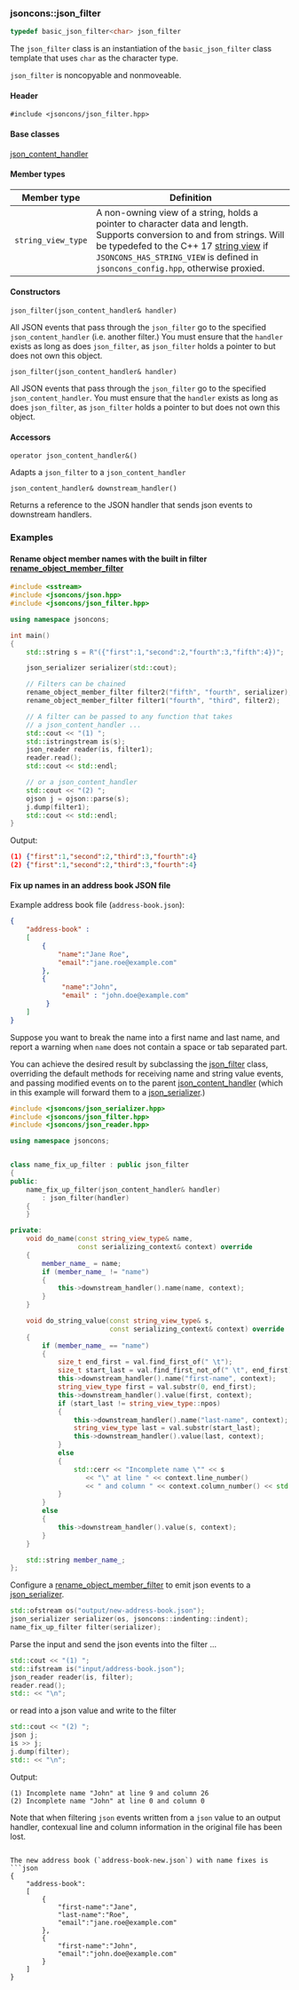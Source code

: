 ### jsoncons::json_filter

```c++
typedef basic_json_filter<char> json_filter
```

The `json_filter` class is an instantiation of the `basic_json_filter` class template that uses `char` as the character type.

`json_filter` is noncopyable and nonmoveable.

#### Header

    #include <jsoncons/json_filter.hpp>

#### Base classes

[json_content_handler](json_content_handler.md)

#### Member types

Member type                         |Definition
------------------------------------|------------------------------
`string_view_type`|A non-owning view of a string, holds a pointer to character data and length. Supports conversion to and from strings. Will be typedefed to the C++ 17 [string view](http://en.cppreference.com/w/cpp/string/basic_string_view) if `JSONCONS_HAS_STRING_VIEW` is defined in `jsoncons_config.hpp`, otherwise proxied.  

#### Constructors

    json_filter(json_content_handler& handler)
All JSON events that pass through the `json_filter` go to the specified `json_content_handler` (i.e. another filter.)
You must ensure that the `handler` exists as long as does `json_filter`, as `json_filter` holds a pointer to but does not own this object.

    json_filter(json_content_handler& handler)
All JSON events that pass through the `json_filter` go to the specified `json_content_handler`.
You must ensure that the `handler` exists as long as does `json_filter`, as `json_filter` holds a pointer to but does not own this object.

#### Accessors

    operator json_content_handler&() 
Adapts a `json_filter` to a `json_content_handler`

    json_content_handler& downstream_handler()
Returns a reference to the JSON handler that sends json events to downstream handlers. 

### Examples

#### Rename object member names with the built in filter [rename_object_member_filter](rename_object_member_filter.md)

```c++
#include <sstream>
#include <jsoncons/json.hpp>
#include <jsoncons/json_filter.hpp>

using namespace jsoncons;

int main()
{
    std::string s = R"({"first":1,"second":2,"fourth":3,"fifth":4})";    

    json_serializer serializer(std::cout);

    // Filters can be chained
    rename_object_member_filter filter2("fifth", "fourth", serializer);
    rename_object_member_filter filter1("fourth", "third", filter2);

    // A filter can be passed to any function that takes
    // a json_content_handler ...
    std::cout << "(1) ";
    std::istringstream is(s);
    json_reader reader(is, filter1);
    reader.read();
    std::cout << std::endl;

    // or a json_content_handler    
    std::cout << "(2) ";
    ojson j = ojson::parse(s);
    j.dump(filter1);
    std::cout << std::endl;
}
```
Output:
```json
(1) {"first":1,"second":2,"third":3,"fourth":4}
(2) {"first":1,"second":2,"third":3,"fourth":4}
```

#### Fix up names in an address book JSON file

Example address book file (`address-book.json`):
```json
{
    "address-book" : 
    [
        {
            "name":"Jane Roe",
            "email":"jane.roe@example.com"
        },
        {
             "name":"John",
             "email" : "john.doe@example.com"
         }
    ]
}
```

Suppose you want to break the name into a first name and last name, and report a warning when `name` does not contain a space or tab separated part. 

You can achieve the desired result by subclassing the [json_filter](json_filter.md) class, overriding the default methods for receiving name and string value events, and passing modified events on to the parent [json_content_handler](json_content_handler.md) (which in this example will forward them to a [json_serializer](json_serializer.md).) 
```c++
#include <jsoncons/json_serializer.hpp>
#include <jsoncons/json_filter.hpp>
#include <jsoncons/json_reader.hpp>

using namespace jsoncons;


class name_fix_up_filter : public json_filter
{
public:
    name_fix_up_filter(json_content_handler& handler)
        : json_filter(handler)
    {
    }

private:
    void do_name(const string_view_type& name, 
                 const serializing_context& context) override
    {
        member_name_ = name;
        if (member_name_ != "name")
        {
            this->downstream_handler().name(name, context);
        }
    }

    void do_string_value(const string_view_type& s, 
                         const serializing_context& context) override
    {
        if (member_name_ == "name")
        {
            size_t end_first = val.find_first_of(" \t");
            size_t start_last = val.find_first_not_of(" \t", end_first);
            this->downstream_handler().name("first-name", context);
            string_view_type first = val.substr(0, end_first);
            this->downstream_handler().value(first, context);
            if (start_last != string_view_type::npos)
            {
                this->downstream_handler().name("last-name", context);
                string_view_type last = val.substr(start_last);
                this->downstream_handler().value(last, context);
            }
            else
            {
                std::cerr << "Incomplete name \"" << s
                   << "\" at line " << context.line_number()
                   << " and column " << context.column_number() << std::endl;
            }
        }
        else
        {
            this->downstream_handler().value(s, context);
        }
    }

    std::string member_name_;
};
```
Configure a [rename_object_member_filter](rename_object_member_filter.md) to emit json events to a [json_serializer](json_serializer.md). 
```c++
std::ofstream os("output/new-address-book.json");
json_serializer serializer(os, jsoncons::indenting::indent);
name_fix_up_filter filter(serializer);
```
Parse the input and send the json events into the filter ...
```c++
std::cout << "(1) ";
std::ifstream is("input/address-book.json");
json_reader reader(is, filter);
reader.read();
std:: << "\n";
```
or read into a json value and write to the filter
```c++
std::cout << "(2) ";
json j;
is >> j;
j.dump(filter);
std:: << "\n";
```
Output:
```
(1) Incomplete name "John" at line 9 and column 26 
(2) Incomplete name "John" at line 0 and column 0
```
Note that when filtering `json` events written from a `json` value to an output handler, contexual line and column information in the original file has been lost. 
```

The new address book (`address-book-new.json`) with name fixes is
```json
{
    "address-book":
    [
        {
            "first-name":"Jane",
            "last-name":"Roe",
            "email":"jane.roe@example.com"
        },
        {
            "first-name":"John",
            "email":"john.doe@example.com"
        }
    ]
}
```


